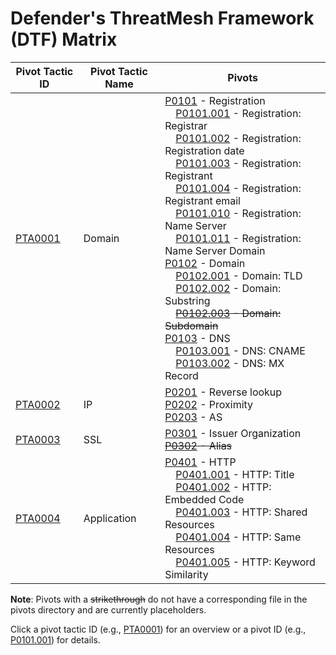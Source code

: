 # Defender's ThreatMesh Framework (DTF) Matrix

| Pivot Tactic ID         | Pivot Tactic Name          | Pivots                                                                     |
|-------------------------|----------------------------|----------------------------------------------------------------------------|
| [PTA0001](pivot-tactics/PTA0001/main.md) | Domain    | [P0101](pivots/P0101.md) - Registration<br>&nbsp;&nbsp;&nbsp;&nbsp;[P0101.001](pivots/P0101.001.md) - Registration: Registrar<br>&nbsp;&nbsp;&nbsp;&nbsp;[P0101.002](pivots/P0101.002.md) - Registration: Registration date<br>&nbsp;&nbsp;&nbsp;&nbsp;[P0101.003](pivots/P0101.003.md) - Registration: Registrant<br>&nbsp;&nbsp;&nbsp;&nbsp;[P0101.004](pivots/P0101.004.md) - Registration: Registrant email<br>&nbsp;&nbsp;&nbsp;&nbsp;[P0101.010](pivots/P0101.010.md) - Registration: Name Server<br>&nbsp;&nbsp;&nbsp;&nbsp;[P0101.011](pivots/P0101.011.md) - Registration: Name Server Domain<br>[P0102](pivots/P0102.md) - Domain<br>&nbsp;&nbsp;&nbsp;&nbsp;[P0102.001](pivots/P0102.001.md) - Domain: TLD<br>&nbsp;&nbsp;&nbsp;&nbsp;[P0102.002](pivots/P0102.002.md) - Domain: Substring<br>&nbsp;&nbsp;&nbsp;&nbsp;~~[P0102.003](pivots/P0102.003.md) - Domain: Subdomain~~<br>[P0103](pivots/P0103.md) - DNS<br>&nbsp;&nbsp;&nbsp;&nbsp;[P0103.001](pivots/P0103.001.md) - DNS: CNAME<br>&nbsp;&nbsp;&nbsp;&nbsp;[P0103.002](pivots/P0103.001.md) - DNS: MX Record |
| [PTA0002](pivot-tactics/PTA0002/main.md) | IP  | [P0201](pivots/P0201.md) - Reverse lookup<br>[P0202](pivots/P0202.md) - Proximity<br>[P0203](pivots/P0203.md) - AS |
| [PTA0003](pivot-tactics/PTA0003/main.md) | SSL         | [P0301](pivots/P0301.md) - Issuer Organization<br>~~[P0302](pivots/P0302.md) - Alias~~ |
| [PTA0004](pivot-tactics/PTA0004/main.md) | Application     | [P0401](pivots/P0401.md) - HTTP<br>&nbsp;&nbsp;&nbsp;&nbsp;[P0401.001](pivots/P0401.001.md) - HTTP: Title<br>&nbsp;&nbsp;&nbsp;&nbsp;[P0401.002](pivots/P0401.002.md) - HTTP: Embedded Code<br>&nbsp;&nbsp;&nbsp;&nbsp;[P0401.003](pivots/P0401.003.md) - HTTP: Shared Resources <br>&nbsp;&nbsp;&nbsp;&nbsp;[P0401.004](pivots/P0401.004.md) - HTTP: Same Resources <br>&nbsp;&nbsp;&nbsp;&nbsp;[P0401.005](pivots/P0401.005.md) - HTTP: Keyword Similarity |

**Note**: Pivots with a ~~strikethrough~~ do not have a corresponding file in the pivots directory and are currently placeholders.

Click a pivot tactic ID (e.g., [PTA0001](pivot-tactics/PTA0001/main.md)) for an overview or a pivot ID (e.g., [P0101.001](pivots/P0101.001.md)) for details.